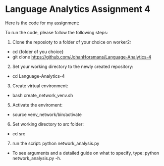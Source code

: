 # Language Analytics Assignment 4

Here is the code for my assignment:

To run the code, please follow the following steps:
1. Clone the reposioty to a folder of your choice on worker2: 
- cd {folder of you choice}
- git clone https://github.com/JohanHorsmans/Language-Analytics-4
2. Set your working directory to the newly created repository:
- cd Language-Analytics-4
3. Create virtual environment: 
- bash create_network_venv.sh 
5. Activate the enviroment:
- source venv_network/bin/activate
6. Set working directory to src folder: 
- cd src
7.  run the script: python network_analysis.py
- To see arguments and a detailed guide on what to specify, type: python network_analysis.py -h.
